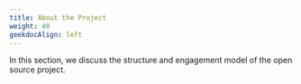```yaml
---
title: About the Project
weight: 40
geekdocAlign: left
---
```


In this section, we discuss the structure and engagement model of the open source project.